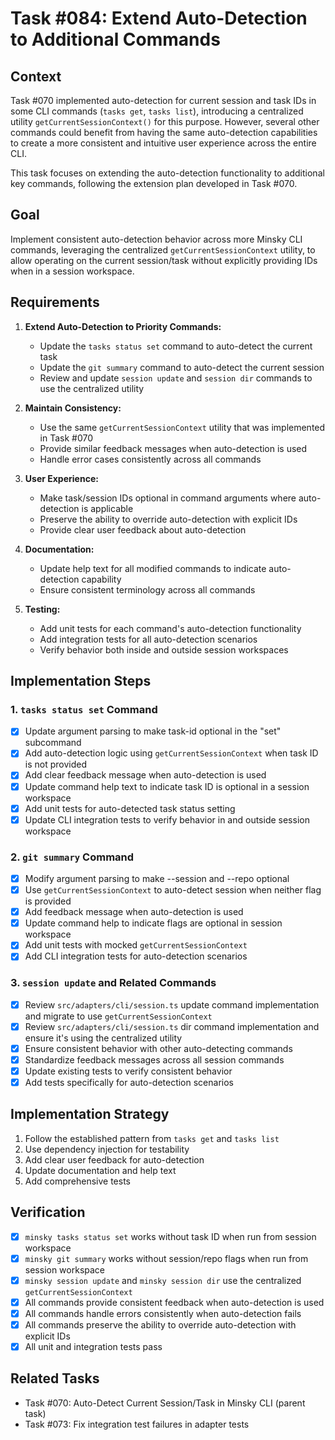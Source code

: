 # Task #084: Extend Auto-Detection to Additional Commands

## Context

Task #070 implemented auto-detection for current session and task IDs in some CLI commands (`tasks get`, `tasks list`), introducing a centralized utility `getCurrentSessionContext()` for this purpose. However, several other commands could benefit from having the same auto-detection capabilities to create a more consistent and intuitive user experience across the entire CLI.

This task focuses on extending the auto-detection functionality to additional key commands, following the extension plan developed in Task #070.

## Goal

Implement consistent auto-detection behavior across more Minsky CLI commands, leveraging the centralized `getCurrentSessionContext` utility, to allow operating on the current session/task without explicitly providing IDs when in a session workspace.

## Requirements

1. **Extend Auto-Detection to Priority Commands:**

   - Update the `tasks status set` command to auto-detect the current task
   - Update the `git summary` command to auto-detect the current session
   - Review and update `session update` and `session dir` commands to use the centralized utility

2. **Maintain Consistency:**

   - Use the same `getCurrentSessionContext` utility that was implemented in Task #070
   - Provide similar feedback messages when auto-detection is used
   - Handle error cases consistently across all commands

3. **User Experience:**

   - Make task/session IDs optional in command arguments where auto-detection is applicable
   - Preserve the ability to override auto-detection with explicit IDs
   - Provide clear user feedback about auto-detection

4. **Documentation:**

   - Update help text for all modified commands to indicate auto-detection capability
   - Ensure consistent terminology across all commands

5. **Testing:**
   - Add unit tests for each command's auto-detection functionality
   - Add integration tests for all auto-detection scenarios
   - Verify behavior both inside and outside session workspaces

## Implementation Steps

### 1. `tasks status set` Command

- [x] Update argument parsing to make task-id optional in the "set" subcommand
- [x] Add auto-detection logic using `getCurrentSessionContext` when task ID is not provided
- [x] Add clear feedback message when auto-detection is used
- [x] Update command help text to indicate task ID is optional in a session workspace
- [x] Add unit tests for auto-detected task status setting
- [x] Update CLI integration tests to verify behavior in and outside session workspace

### 2. `git summary` Command

- [x] Modify argument parsing to make --session and --repo optional
- [x] Use `getCurrentSessionContext` to auto-detect session when neither flag is provided
- [x] Add feedback message when auto-detection is used
- [x] Update command help to indicate flags are optional in session workspace
- [x] Add unit tests with mocked `getCurrentSessionContext`
- [x] Add CLI integration tests for auto-detection scenarios

### 3. `session update` and Related Commands

- [x] Review `src/adapters/cli/session.ts` update command implementation and migrate to use `getCurrentSessionContext`
- [x] Review `src/adapters/cli/session.ts` dir command implementation and ensure it's using the centralized utility
- [x] Ensure consistent behavior with other auto-detecting commands
- [x] Standardize feedback messages across all session commands
- [x] Update existing tests to verify consistent behavior
- [x] Add tests specifically for auto-detection scenarios

## Implementation Strategy

1. Follow the established pattern from `tasks get` and `tasks list`
2. Use dependency injection for testability
3. Add clear user feedback for auto-detection
4. Update documentation and help text
5. Add comprehensive tests

## Verification

- [x] `minsky tasks status set` works without task ID when run from session workspace
- [x] `minsky git summary` works without session/repo flags when run from session workspace
- [x] `minsky session update` and `minsky session dir` use the centralized `getCurrentSessionContext`
- [x] All commands provide consistent feedback when auto-detection is used
- [x] All commands handle errors consistently when auto-detection fails
- [x] All commands preserve the ability to override auto-detection with explicit IDs
- [x] All unit and integration tests pass

## Related Tasks

- Task #070: Auto-Detect Current Session/Task in Minsky CLI (parent task)
- Task #073: Fix integration test failures in adapter tests
